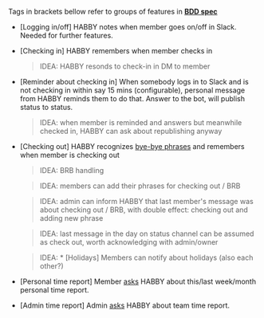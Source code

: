 Tags in brackets bellow refer to groups of features in **[BDD spec](https://github.com/mareklabuzeksmt/HABBY/blob/master/BDD_features)**

* [Logging in/off] HABBY notes when member goes on/off in Slack. Needed for further features.

* [Checking in] HABBY remembers when member checks in

  > IDEA: HABBY resonds to check-in in DM to member

* [Reminder about checking in] When somebody logs in to Slack and is not checking in within say 15 mins (configurable), personal message from HABBY reminds them to do that. Answer to the bot, will publish status to status.

  > IDEA: when member is reminded and answers but meanwhile checked in, HABBY can ask about republishing anyway

* [Checking out] HABBY recognizes [bye-bye phrases](bye-bye-phrases) and remembers when member is checking out

  > IDEA: BRB handling

  > IDEA: members can add their phrases for checking out / BRB

  > IDEA: admin can inform HABBY that last member's message was about checking out / BRB, with double effect: checking out and adding new phrase

  > IDEA: last message in the day on status channel can be assumed as check out, worth acknowledging with admin/owner

  > IDEA: * [Holidays] Members can notify about holidays (also each other?)

* [Personal time report] Member [asks](https://github.com/mareklabuzeksmt/HABBY/blob/master/personal-report) HABBY about this/last week/month personal time report.

* [Admin time report] Admin [asks](https://github.com/mareklabuzeksmt/HABBY/blob/master/team-report) HABBY about team time report.
